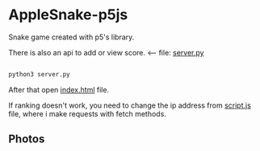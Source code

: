 # AppleSnake-p5js

Snake game created with p5's library.

There is also an api to add or view score. <-- file: <a href="server.py">server.py</a>

``` bash

python3 server.py
```
After that open <a href="index.html">index.html</a> file.

If ranking doesn't work, you need to change the ip address from <a href="script.js">script.js</a> file, where i make requests with fetch methods.

## Photos
